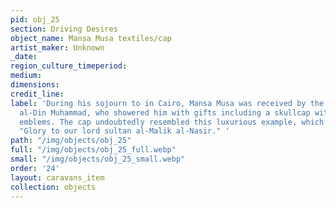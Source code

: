 ```yaml
---
pid: obj_25
section: Driving Desires
object_name: Mansa Musa textiles/cap
artist_maker: Unknown
_date: 
region_culture_timeperiod: 
medium: 
dimensions: 
credit_line: 
label: 'During his sojourn to in Cairo, Mansa Musa was received by the sultan al-Nasir
  al-Din Muhammad, who showered him with gifts including a skullcap with caliphal
  emblems. The cap undoubtedly resembled this luxurious example, which is inscribed
  "Glory to our lord sultan al-Malik al-Nasir." '
path: "/img/objects/obj_25"
full: "/img/objects/obj_25_full.webp"
small: "/img/objects/obj_25_small.webp"
order: '24'
layout: caravans_item
collection: objects
---
```

